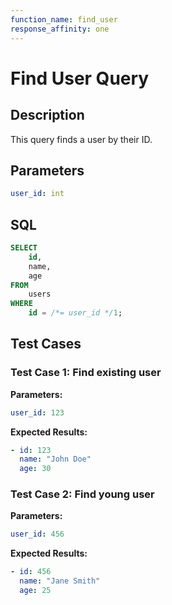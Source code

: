 ```yaml
---
function_name: find_user
response_affinity: one
---
```


# Find User Query

## Description

This query finds a user by their ID.

## Parameters

```yaml
user_id: int
```

## SQL

```sql
SELECT
    id,
    name,
    age
FROM
    users
WHERE
    id = /*= user_id */1;
```

## Test Cases

### Test Case 1: Find existing user

**Parameters:**
```yaml
user_id: 123
```

**Expected Results:**
```yaml
- id: 123
  name: "John Doe"
  age: 30
```

### Test Case 2: Find young user

**Parameters:**
```yaml
user_id: 456
```

**Expected Results:**
```yaml
- id: 456
  name: "Jane Smith"
  age: 25
```
